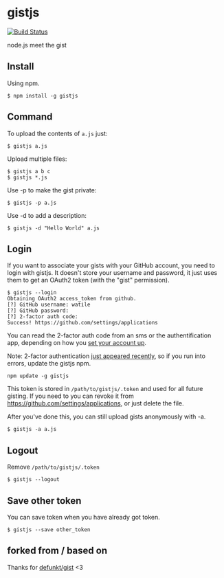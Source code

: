 # gistjs

[![Build Status](https://travis-ci.org/watilde/gistjs.png?branch=master)](https://travis-ci.org/watilde/gistjs)

node.js meet the gist

## Install

Using npm.

    $ npm install -g gistjs

## Command
To upload the contents of `a.js` just:

    $ gistjs a.js

Upload multiple files:

    $ gistjs a b c
    $ gistjs *.js

Use -p to make the gist private:

    $ gistjs -p a.js

Use -d to add a description:

    $ gistjs -d "Hello World" a.js

## Login
If you want to associate your gists with your GitHub account, you need to login with gistjs. It doesn't store your username and password, it just uses them to get an OAuth2 token (with the "gist" permission).

    $ gistjs --login
    Obtaining OAuth2 access_token from github.
    [?] GitHub username: watile
    [?] GitHub password:
    [?] 2-factor auth code:
    Success! https://github.com/settings/applications

You can read the 2-factor auth code from an sms or the authentification app, depending on how you [set your account up](https://github.com/settings/admin).

Note: 2-factor authentication [just appeared recently](https://github.com/blog/1614-two-factor-authentication), so if you run into errors, update the gistjs npm.

```
npm update -g gistjs
```

This token is stored in `/path/to/gistjs/.token` and used for all future gisting. If you need to you can revoke it from https://github.com/settings/applications, or just delete the file.

After you've done this, you can still upload gists anonymously with -a.

    $ gistjs -a a.js

## Logout
Remove `/path/to/gistjs/.token`

    $ gistjs --logout

## Save other token
You can save token when you have already got token.

    $ gistjs --save other_token

## forked from / based on
Thanks for [defunkt/gist](https://github.com/defunkt/gist) <3
